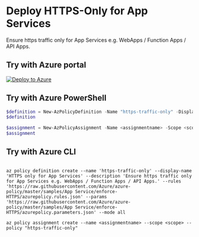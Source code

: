 # Deploy HTTPS-Only for App Services

Ensure https traffic only for App Services e.g. WebApps / Function Apps / API Apps.


## Try with Azure portal

[![Deploy to Azure](http://azuredeploy.net/deploybutton.png)](https://portal.azure.com/#blade/Microsoft_Azure_Policy/CreatePolicyDefinitionBlade/uri/https%3A%2F%2Fraw.githubusercontent.com%2FAzure%2Fazure-policy%2Fmaster%2Fsamples%2FAppServices%2Fenforce-HTTPS%2Fazurepolicy.json)

## Try with Azure PowerShell

````powershell
$definition = New-AzPolicyDefinition -Name "https-traffic-only" -DisplayName "Ensure https traffic only for App Services" -description "Ensure https traffic only for App Services e.g. WebApps / Function Apps / API Apps." -Policy 'https://raw.githubusercontent.com/Azure/azure-policy/master/samples/App Service/enforce-HTTPS/azurepolicy.rules.json' -Parameter 'https://raw.githubusercontent.com/Azure/azure-policy/master/samples/App Service/enforce-HTTPS/azurepolicy.parameters.json' -Mode all
$definition

$assignment = New-AzPolicyAssignment -Name <assignmentname> -Scope <scope>  -PolicyDefinition $definition
$assignment 
````

## Try with Azure CLI

````cli

az policy definition create --name 'https-traffic-only' --display-name 'HTTPS only for App Services' --description 'Ensure https traffic only for App Services e.g. WebApps / Function Apps / API Apps.' --rules 'https://raw.githubusercontent.com/Azure/azure-policy/master/samples/App Service/enforce-HTTPS/azurepolicy.rules.json' --params 'https://raw.githubusercontent.com/Azure/azure-policy/master/samples/App Service/enforce-HTTPS/azurepolicy.parameters.json' --mode all

az policy assignment create --name <assignmentname> --scope <scope> --policy "https-traffic-only" 
````
